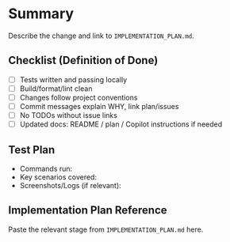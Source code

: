# Summary

Describe the change and link to `IMPLEMENTATION_PLAN.md`.

## Checklist (Definition of Done)

- [ ] Tests written and passing locally
- [ ] Build/format/lint clean
- [ ] Changes follow project conventions
- [ ] Commit messages explain WHY, link plan/issues
- [ ] No TODOs without issue links
- [ ] Updated docs: README / plan / Copilot instructions if needed

## Test Plan

- Commands run:
- Key scenarios covered:
- Screenshots/Logs (if relevant):

## Implementation Plan Reference

Paste the relevant stage from `IMPLEMENTATION_PLAN.md` here.
